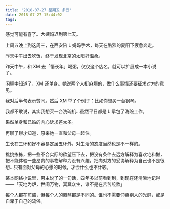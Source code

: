 ```yaml
---
title: '2018-07-27 星期五 多云'
date: 2018-07-27 15:44:02
tags:
---
```


感觉可能有喜了。大姨妈迟到第七天。

上周五晚上到这周三，在西安陪 L 妈妈手术，每天在酷烈的夏阳下疲惫奔走。

昨天中午出去吃饭，终于发现北京的太阳好温柔。

昨天中午，和 XM 去「悟长年」喝粥，仅仅这个店名，就可以扩展成一本小说了。

闲聊中知道了，XM 还单身。她说两个人挺麻烦的，做什么事情还要征求对方的意见。

我对后半句表示赞同。然后 XM 举了个例子：比如你想买一台钢琴。

我都不敢说，其实我想买一台洗碗机...虽然平日都是 L 承包了洗碗工作。

果然单身和已婚的内心诉求差太多。

再聊了聊才知道，原来她一直和父母一起住。

生长在三环和好不容易定居五环外，对生活的态度当然也是不一样的。

挑挑拣拣，把一些不合实际的欲望压下去，把没有条件去远方解释为喜欢宅和懒，把不能体验一些昂贵的事物解释为没有兴趣，把向对方的妥协解释为自己也不是很想...只有面对父母的心愿的时候，才会什么也不计较。

某本网络小说里，男主说了的一句话，四年多以前看到到，到现在还清晰地记得——「天地为炉，世间万物，冥冥众生，谁不是在苦苦煎熬」

每个人都在煎熬，但每个人的煎熬都是不同的。谁也不需要仰慕别人的光鲜，或是自卑于自己的流俗。
